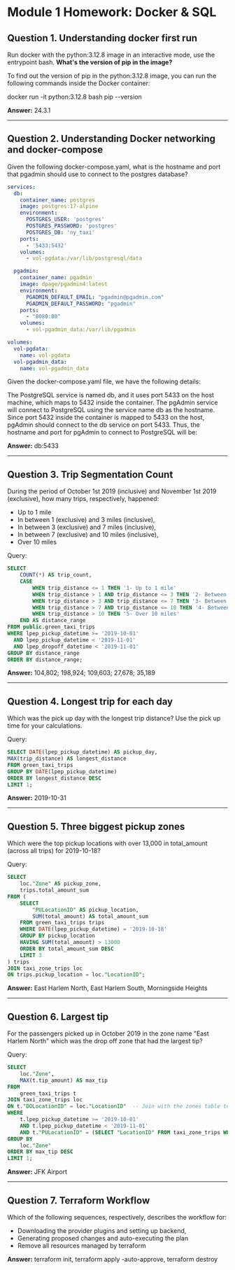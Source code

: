 
# Module 1 Homework: Docker & SQL


## Question 1. Understanding docker first run
Run docker with the python:3.12.8 image in an interactive mode, use the entrypoint bash.
**What's the version of pip in the image?**

To find out the version of pip in the python:3.12.8 image, you can run the following commands inside the Docker container:


docker run -it python:3.12.8 bash
pip --version

**Answer:** 24.3.1

---

## Question 2. Understanding Docker networking and docker-compose
Given the following docker-compose.yaml, what is the hostname and port that pgadmin should use to connect to the postgres database?

```yaml
services:
  db:
    container_name: postgres
    image: postgres:17-alpine
    environment:
      POSTGRES_USER: 'postgres'
      POSTGRES_PASSWORD: 'postgres'
      POSTGRES_DB: 'ny_taxi'
    ports:
      - '5433:5432'
    volumes:
      - vol-pgdata:/var/lib/postgresql/data

  pgadmin:
    container_name: pgadmin
    image: dpage/pgadmin4:latest
    environment:
      PGADMIN_DEFAULT_EMAIL: "pgadmin@pgadmin.com"
      PGADMIN_DEFAULT_PASSWORD: "pgadmin"
    ports:
      - "8080:80"
    volumes:
      - vol-pgadmin_data:/var/lib/pgadmin  

volumes:
  vol-pgdata:
    name: vol-pgdata
  vol-pgadmin_data:
    name: vol-pgadmin_data
```
Given the docker-compose.yaml file, we have the following details:

The PostgreSQL service is named db, and it uses port 5433 on the host machine, which maps to 5432 inside the container.
The pgAdmin service will connect to PostgreSQL using the service name db as the hostname. Since port 5432 inside the container is mapped to 5433 on the host, pgAdmin should connect to the db service on port 5433.
Thus, the hostname and port for pgAdmin to connect to PostgreSQL will be:

**Answer:** db:5433

---

## Question 3. Trip Segmentation Count
During the period of October 1st 2019 (inclusive) and November 1st 2019 (exclusive), how many trips, respectively, happened:

- Up to 1 mile
- In between 1 (exclusive) and 3 miles (inclusive),
- In between 3 (exclusive) and 7 miles (inclusive),
- In between 7 (exclusive) and 10 miles (inclusive),
- Over 10 miles

Query: 

```sql
SELECT 
    COUNT(*) AS trip_count,
    CASE
        WHEN trip_distance <= 1 THEN '1- Up to 1 mile'
        WHEN trip_distance > 1 AND trip_distance <= 3 THEN '2- Between 1 and 3 miles'
        WHEN trip_distance > 3 AND trip_distance <= 7 THEN '3- Between 3 and 7 miles'
        WHEN trip_distance > 7 AND trip_distance <= 10 THEN '4- Between 7 and 10 miles'
        WHEN trip_distance > 10 THEN '5- Over 10 miles'
    END AS distance_range
FROM public.green_taxi_trips
WHERE lpep_pickup_datetime >= '2019-10-01' 
  AND lpep_pickup_datetime < '2019-11-01' 
  AND lpep_dropoff_datetime < '2019-11-01'
GROUP BY distance_range
ORDER BY distance_range;
```

**Answer:** 104,802; 198,924; 109,603; 27,678; 35,189

---

## Question 4. Longest trip for each day
Which was the pick up day with the longest trip distance? Use the pick up time for your calculations.

Query:

```sql
SELECT DATE(lpep_pickup_datetime) AS pickup_day,
MAX(trip_distance) AS longest_distance
FROM green_taxi_trips
GROUP BY DATE(lpep_pickup_datetime)
ORDER BY longest_distance DESC
LIMIT 1;
```

**Answer:** 2019-10-31

---

## Question 5. Three biggest pickup zones
Which were the top pickup locations with over 13,000 in total_amount (across all trips) for 2019-10-18?

Query: 

```sql
SELECT 
    loc."Zone" AS pickup_zone,
    trips.total_amount_sum
FROM (
    SELECT 
        "PULocationID" AS pickup_location,
        SUM(total_amount) AS total_amount_sum
    FROM green_taxi_trips trips
    WHERE DATE(lpep_pickup_datetime) = '2019-10-18'
    GROUP BY pickup_location
    HAVING SUM(total_amount) > 13000
    ORDER BY total_amount_sum DESC
	LIMIT 3
) trips
JOIN taxi_zone_trips loc
ON trips.pickup_location = loc."LocationID";
```

**Answer:** East Harlem North, East Harlem South, Morningside Heights

---

## Question 6. Largest tip
For the passengers picked up in October 2019 in the zone name "East Harlem North" which was the drop off zone that had the largest tip?

Query:

```sql
SELECT 
    loc."Zone",
    MAX(t.tip_amount) AS max_tip
FROM 
    green_taxi_trips t
JOIN taxi_zone_trips loc 
ON t."DOLocationID" = loc."LocationID"  -- Join with the zones table to get the drop-off zone names
WHERE 
    t.lpep_pickup_datetime >= '2019-10-01' 
    AND t.lpep_pickup_datetime < '2019-11-01'
    AND t."PULocationID" = (SELECT "LocationID" FROM taxi_zone_trips WHERE taxi_zone_trips."Zone" = 'East Harlem North') -- Ensure the pickup zone is "East Harlem North"
GROUP BY 
    loc."Zone"
ORDER BY max_tip DESC
LIMIT 1;
```

**Answer:** JFK Airport

---
## Question 7. Terraform Workflow
Which of the following sequences, respectively, describes the workflow for:

- Downloading the provider plugins and setting up backend,
- Generating proposed changes and auto-executing the plan
- Remove all resources managed by terraform

**Answer:** terraform init, terraform apply -auto-approve, terraform destroy
